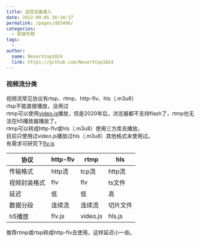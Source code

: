 ```yaml
---
title: 监控设备接入
date: 2022-09-05 16:10:17
permalink: /pages/d8349b/
categories:
  - 前端专题
tags:
  - 
author: 
  name: NeverStop1024
  link: https://github.com/NeverStop1024
---
```

### 视频流分类
视频流常见协议有rtsp、rtmp、http-flv、hls（.m3u8）  
rtsp不能直接播放，没用过  
rtmp可以使用[video.js](https://github.com/videojs/video.js)播放，但是2020年后，浏览器都不支持flash了，rtmp也无法在h5播放器播放了。  
rtmp可以转成http-flv或hls（.m3u8）使用三方库去播放。  
目前只使用过video.js播放过hls（.m3u8）其他格式未使用过。  
有需求可研究下[flv.js](https://github.com/bilibili/flv.js)  

| 协议     | http-flv | rtmp     | hls    |
|--------|----------|----------|--------|
| 传输格式   | http流    | tcp流     | http流  |
| 视频封装格式 | flv      | flv      | ts文件   |
| 延迟     | 低        | 低        | 高      |
| 数据分段   | 连续流      | 连续流      | 切片文件   |
| h5播放   | flv.js   | video.js | hls.js |

推荐rtmp或rtsp转成http-flv去使用，这样延迟小一些。